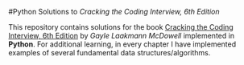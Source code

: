 #Python Solutions to *Cracking the Coding Interview, 6th Edition*



This repository contains solutions for the book [Cracking the Coding Interview, 6th Edition](https://www.careercup.com/book) by *Gayle Laakmann McDowell* implemented in **Python**. For additional learning, in every chapter I have implemented examples of several fundamental data structures/algorithms.


